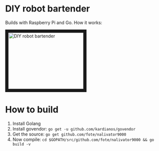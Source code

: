 # DIY robot bartender

Builds with Raspberry Pi and Go. 
How it works:

<a href="https://www.youtube.com/watch?v=8zgrqq7ezRE
" target="_blank"><img src="http://img.youtube.com/vi/8zgrqq7ezRE/0.jpg" 
alt="DIY robot bartender" width="240" height="180" border="10" /></a>

# How to build

1. Install Golang
2. Install govendor:
```go get -u github.com/kardianos/govendor```
3. Get the source:
```go get github.com/fote/nalivator9000```
4. Now compile:
```cd $GOPATH/src/github.com/fote/nalivator9000 && go build -v```
